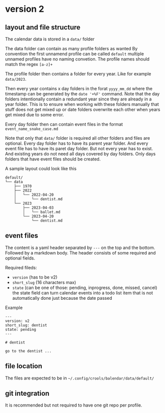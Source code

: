 # version 2

## layout and file structure

The calendar data is stored in a `data/` folder

The data folder can contain as many profile folders as wanted
By convention the first unnamend profile can be called `default`
multiple unnamed profiles have no naming convetion.
The profile names should match the regex `[a-z]+`

The profile folder then contains a folder for every year.
Like for example `data/2023`.

Then every year contains x day folders in the forat
`yyyy_mm_dd` where the timestamp can be generated by the `date '+%F'` command.
Note that the day folders intentionally contain a redundant year since they are already in
a year folder. This is to ensure when working with these folders manually that stuff does not
get mixed up or date folders overwrite each other when years get mixed due to some error.

Every day folder then can contain event files in the format `event_name_snake_case.md`

Note that only that `data/` folder is required all other folders and files are optional.
Every day folder has to have its parent year folder. And every event file has to have its paret day folder.
But not every year has to exist.
And existing years do not need all days covered by day folders. Only days folders that have event files
should be created.


A sample layout could look like this

```
default/
└── data
    ├── 1970
    ├── 2022
    │   └── 2022-04-20
    │       └── dentist.md
    └── 2023
        ├── 2023-04-03
        │   └── ballet.md
        └── 2023-04-20
            └── dentist.md
```
## event files

The content is a yaml header separated by ``---`` on the top and the bottom. Followed by a markdown body.
The header consists of some required and optional fields.

Required fileds:
 - `version` (has to be v2)
 - `short_slug` (16 characters max)
 - `state` (can be one of those: pending, inprogress, done, missed, cancel)
   the state field can turn calendar events into a todo list item
   that is not automatically done just because the date passed

Example

```
---
version: v2
short_slug: dentist
state: pending
---

# dentist

go to the dentist ...
```


## file location

The files are expected to be in `~/.config/crools/balendar/data/default/`

## git integration

It is recommended but not required to have one git repo per profile.

